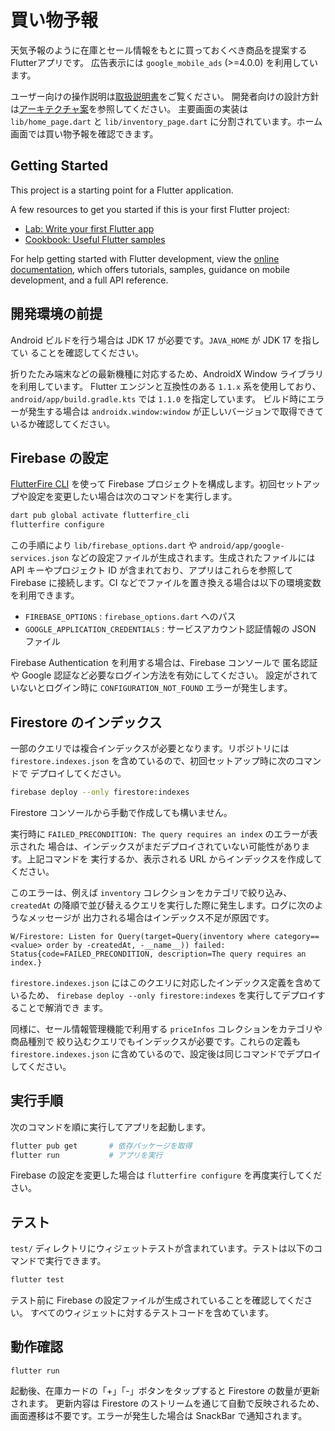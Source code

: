 # 買い物予報

天気予報のように在庫とセール情報をもとに買っておくべき商品を提案するFlutterアプリです。
広告表示には `google_mobile_ads` (>=4.0.0) を利用しています。

ユーザー向けの操作説明は[取扱説明書](docs/user_manual_ja.md)をご覧ください。
開発者向けの設計方針は[アーキテクチャ案](docs/architecture_proposals_ja.md)を参照してください。
主要画面の実装は `lib/home_page.dart` と `lib/inventory_page.dart` に分割されています。ホーム画面では買い物予報を確認できます。

## Getting Started

This project is a starting point for a Flutter application.

A few resources to get you started if this is your first Flutter project:

- [Lab: Write your first Flutter app](https://docs.flutter.dev/get-started/codelab)
- [Cookbook: Useful Flutter samples](https://docs.flutter.dev/cookbook)

For help getting started with Flutter development, view the
[online documentation](https://docs.flutter.dev/), which offers tutorials,
samples, guidance on mobile development, and a full API reference.

## 開発環境の前提

Android ビルドを行う場合は JDK 17 が必要です。`JAVA_HOME` が JDK 17 を指してい
ることを確認してください。

折りたたみ端末などの最新機種に対応するため、AndroidX Window ライブラリを利用しています。
Flutter エンジンと互換性のある `1.1.x` 系を使用しており、`android/app/build.gradle.kts` では `1.1.0` を指定しています。
ビルド時にエラーが発生する場合は `androidx.window:window` が正しいバージョンで取得できているか確認してください。

## Firebase の設定

[FlutterFire CLI](https://firebase.flutter.dev/docs/cli) を使って Firebase プロジェクトを構成します。初回セットアップや設定を変更したい場合は次のコマンドを実行します。

```bash
dart pub global activate flutterfire_cli
flutterfire configure
```

この手順により `lib/firebase_options.dart` や `android/app/google-services.json` などの設定ファイルが生成されます。生成されたファイルには API キーやプロジェクト ID が含まれており、アプリはこれらを参照して Firebase に接続します。CI などでファイルを置き換える場合は以下の環境変数を利用できます。

- `FIREBASE_OPTIONS` : `firebase_options.dart` へのパス
- `GOOGLE_APPLICATION_CREDENTIALS` : サービスアカウント認証情報の JSON ファイル

Firebase Authentication を利用する場合は、Firebase コンソールで
匿名認証や Google 認証など必要なログイン方法を有効にしてください。
設定がされていないとログイン時に `CONFIGURATION_NOT_FOUND` エラーが発生します。

## Firestore のインデックス

一部のクエリでは複合インデックスが必要となります。リポジトリには
`firestore.indexes.json` を含めているので、初回セットアップ時に次のコマンドで
デプロイしてください。

```bash
firebase deploy --only firestore:indexes
```

Firestore コンソールから手動で作成しても構いません。

実行時に `FAILED_PRECONDITION: The query requires an index` のエラーが表示された
場合は、インデックスがまだデプロイされていない可能性があります。上記コマンドを
実行するか、表示される URL からインデックスを作成してください。

このエラーは、例えば `inventory` コレクションをカテゴリで絞り込み、`createdAt`
の降順で並び替えるクエリを実行した際に発生します。ログに次のようなメッセージが
出力される場合はインデックス不足が原因です。

```
W/Firestore: Listen for Query(target=Query(inventory where category==<value> order by -createdAt, -__name__)) failed: Status{code=FAILED_PRECONDITION, description=The query requires an index.}
```
`firestore.indexes.json` にはこのクエリに対応したインデックス定義を含めているため、
`firebase deploy --only firestore:indexes` を実行してデプロイすることで解消でき
ます。

同様に、セール情報管理機能で利用する `priceInfos` コレクションをカテゴリや商品種別で
絞り込むクエリでもインデックスが必要です。これらの定義も `firestore.indexes.json`
に含めているので、設定後は同じコマンドでデプロイしてください。

## 実行手順

次のコマンドを順に実行してアプリを起動します。

```bash
flutter pub get       # 依存パッケージを取得
flutter run           # アプリを実行
```

Firebase の設定を変更した場合は `flutterfire configure` を再度実行してください。

## テスト

`test/` ディレクトリにウィジェットテストが含まれています。テストは以下のコマンドで実行できます。

```bash
flutter test
```

テスト前に Firebase の設定ファイルが生成されていることを確認してください。
すべてのウィジェットに対するテストコードを含めています。
## 動作確認

```
flutter run
```

起動後、在庫カードの「+」「-」ボタンをタップすると Firestore の数量が更新されます。
更新内容は Firestore のストリームを通じて自動で反映されるため、画面遷移は不要です。エラーが発生した場合は SnackBar で通知されます。

